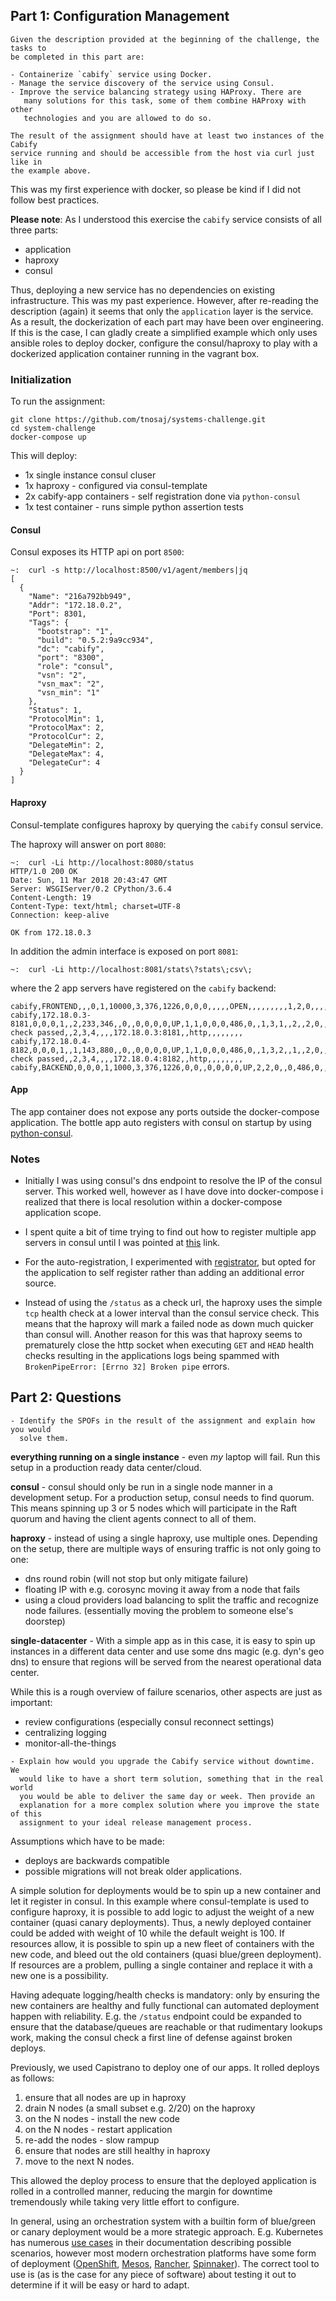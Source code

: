 ## Part 1: Configuration Management
```
Given the description provided at the beginning of the challenge, the tasks to
be completed in this part are:

- Containerize `cabify` service using Docker.
- Manage the service discovery of the service using Consul.
- Improve the service balancing strategy using HAProxy. There are
   many solutions for this task, some of them combine HAProxy with other
   technologies and you are allowed to do so.

The result of the assignment should have at least two instances of the Cabify
service running and should be accessible from the host via curl just like in
the example above.
```

This was my first experience with docker, so please be kind if I did not 
follow best practices.

**Please note**:
As I understood this exercise the `cabify` service consists of all three parts:
- application
- haproxy
- consul

Thus, deploying a new service has no dependencies on existing infrastructure. 
This was my past experience. However, after re-reading the description (again) 
it seems that only the `application` layer is the service. As a result, the 
dockerization of each part may have been over engineering. If this is the case, 
I can gladly create a simplified example which only uses ansible roles to deploy 
docker, configure the consul/haproxy to play with a dockerized application 
container running in the vagrant box.

### Initialization

To run the assignment:
```
git clone https://github.com/tnosaj/systems-challenge.git
cd system-challenge
docker-compose up
```
This will deploy:
- 1x single instance consul cluser
- 1x haproxy - configured via consul-template
- 2x cabify-app containers - self registration done via `python-consul`
- 1x test container - runs simple python assertion tests

#### Consul
Consul exposes its HTTP api on port `8500`:
```
~:  curl -s http://localhost:8500/v1/agent/members|jq
[
  {
    "Name": "216a792bb949",
    "Addr": "172.18.0.2",
    "Port": 8301,
    "Tags": {
      "bootstrap": "1",
      "build": "0.5.2:9a9cc934",
      "dc": "cabify",
      "port": "8300",
      "role": "consul",
      "vsn": "2",
      "vsn_max": "2",
      "vsn_min": "1"
    },
    "Status": 1,
    "ProtocolMin": 1,
    "ProtocolMax": 2,
    "ProtocolCur": 2,
    "DelegateMin": 2,
    "DelegateMax": 4,
    "DelegateCur": 4
  }
]
```

#### Haproxy
Consul-template configures haproxy by querying the `cabify` consul service.

The haproxy will answer on port `8080`:
```
~:  curl -Li http://localhost:8080/status
HTTP/1.0 200 OK
Date: Sun, 11 Mar 2018 20:43:47 GMT
Server: WSGIServer/0.2 CPython/3.6.4
Content-Length: 19
Content-Type: text/html; charset=UTF-8
Connection: keep-alive

OK from 172.18.0.3
```
In addition the admin interface is exposed on port `8081`:
```
~:  curl -Li http://localhost:8081/stats\?stats\;csv\;
```
where the 2 app servers have registered on the `cabify` backend:
```
cabify,FRONTEND,,,0,1,10000,3,376,1226,0,0,0,,,,,OPEN,,,,,,,,,1,2,0,,,,0,0,0,2,,,,0,2,0,1,0,0,,0,2,3,,,0,0,0,0,,,,,,,,,,,,,,,,,,,,,http,,0,2,3,0,0,0,
cabify,172.18.0.3-8181,0,0,0,1,,2,233,346,,0,,0,0,0,0,UP,1,1,0,0,0,486,0,,1,3,1,,2,,2,0,,1,L4OK,,0,0,2,0,0,0,0,,,,,0,0,,,,,309,,,0,0,1,1,,,,Layer4 check passed,,2,3,4,,,,172.18.0.3:8181,,http,,,,,,,,
cabify,172.18.0.4-8182,0,0,0,1,,1,143,880,,0,,0,0,0,0,UP,1,1,0,0,0,486,0,,1,3,2,,1,,2,0,,1,L4OK,,0,0,0,0,1,0,0,,,,,0,0,,,,,484,,,0,0,1,1,,,,Layer4 check passed,,2,3,4,,,,172.18.0.4:8182,,http,,,,,,,,
cabify,BACKEND,0,0,0,1,1000,3,376,1226,0,0,,0,0,0,0,UP,2,2,0,,0,486,0,,1,3,0,,3,,1,0,,2,,,,0,2,0,1,0,0,,,,3,0,0,0,0,0,0,309,,,0,0,1,1,,,,,,,,,,,,,,http,roundrobin,,,,,,,
```

#### App
The app container does not expose any ports outside the docker-compose 
application. The bottle app auto registers with consul on startup by 
using [python-consul](https://python-consul.readthedocs.io/en/latest/).


### Notes
- Initially I was using consul's dns endpoint to resolve the IP of the 
consul server. This worked well, however as I have dove into docker-compose 
i realized that there is local resolution within a docker-compose 
application scope.

- I spent quite a bit of time trying to find out how to register multiple 
app servers in consul until I was pointed at 
[this](https://github.com/hashicorp/consul/issues/1659#issuecomment-320854604)
link.

- For the auto-registration, I experimented with [registrator](https://github.com/gliderlabs/registrator), 
but opted for the application to self register rather than adding an additional error 
source.

- Instead of using the `/status` as a check url, the haproxy uses the simple 
`tcp` health check at a lower interval than the consul service check. This 
means that the haproxy will mark a failed node as down much quicker than 
consul will. Another reason for this was that haproxy seems to prematurely 
close the http socket when executing `GET` and `HEAD` health checks resulting 
in the applications logs being spammed with `BrokenPipeError: [Errno 32] Broken pipe` 
errors.


## Part 2: Questions

```
- Identify the SPOFs in the result of the assignment and explain how you would
  solve them.
```
**everything running on a single instance** - even *my* laptop will fail. Run this
setup in a production ready data center/cloud.

**consul** - consul should only be run in a single node manner in a development setup. 
For a production setup, consul needs to find quorum. This means spinning up 3 or 5 
nodes which will participate in the Raft quorum and having the client agents 
connect to all of them.

**haproxy** - instead of using a single haproxy, use multiple ones. Depending
on the setup, there are multiple ways of ensuring traffic is not only going to one:
- dns round robin (will not stop but only mitigate failure)
- floating IP with e.g. corosync moving it away from a node that fails
- using a cloud providers load balancing to split the traffic and recognize node failures. 
(essentially moving the problem to someone else's doorstep)

**single-datacenter** - With a simple app as in this case, it is easy to spin up instances
in a different data center and use some dns magic (e.g. dyn's geo dns) to ensure that
regions will be served from the nearest operational data center.

While this is a rough overview of failure scenarios, other aspects are just as important:
- review configurations (especially consul reconnect settings)
- centralizing logging
- monitor-all-the-things
  
```
- Explain how would you upgrade the Cabify service without downtime. We
  would like to have a short term solution, something that in the real world
  you would be able to deliver the same day or week. Then provide an
  explanation for a more complex solution where you improve the state of this
  assignment to your ideal release management process.
```
Assumptions which have to be made:
- deploys are backwards compatible
- possible migrations will not break older applications.

A simple solution for deployments would be to spin up a new container and let it register 
in consul. In this example where consul-template is used to configure haproxy, it is possible 
to add logic to adjust the weight of a new container (quasi canary deployments). Thus, 
a newly deployed container could be added with weight of 10 while the default weight is 
100. If resources allow, it is possible to spin up a new fleet of containers with the 
new code, and bleed out the old containers (quasi blue/green deployment). If resources 
are a problem, pulling a single container and replace it with a new one is a possibility. 

Having adequate logging/health checks is mandatory: only by ensuring the new containers 
are healthy and fully functional can automated deployment happen with reliability. E.g. the 
`/status` endpoint could be expanded to ensure that the database/queues are reachable or 
that rudimentary lookups work, making the consul check a first line of defense against 
broken deploys. 

Previously, we used Capistrano to deploy one of our apps. It rolled deploys as follows:
1. ensure that all nodes are up in haproxy
1. drain N nodes (a small subset e.g. 2/20) on the haproxy
1. on the N nodes - install the new code
1. on the N nodes - restart application
1. re-add the nodes - slow rampup 
1. ensure that nodes are still healthy in haproxy
1. move to the next N nodes.

This allowed the deploy process to ensure that the deployed application is rolled in a 
controlled manner, reducing the margin for downtime tremendously while taking very 
little effort to configure.

In general, using an orchestration system with a builtin form of blue/green or canary 
deployment would be a more strategic approach. E.g. Kubernetes has numerous 
[use cases](https://kubernetes.io/docs/concepts/workloads/controllers/deployment/)
in their documentation describing possible scenarios, however most modern
orchestration platforms have some form of deployment ([OpenShift](https://docs.openshift.com/enterprise/3.0/dev_guide/deployments.html#strategies), 
[Mesos](https://mesosphere.com/blog/continuous-deployment-with-mesos-marathon-docker/), 
[Rancher](http://rancher.com/continuous-deployment/), [Spinnaker](https://www.spinnaker.io/concepts/)). 
The correct tool to use is (as is the case for any piece of software) about testing 
it out to determine if it will be easy or hard to adapt.
